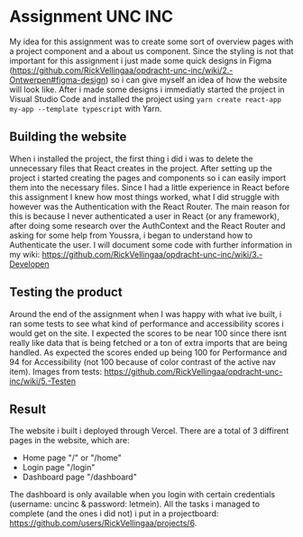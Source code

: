 # Assignment UNC INC

My idea for this assignment was to create some sort of overview pages with a project component and a about us component. Since the styling is not that important for this assignment i just made some quick designs in Figma (https://github.com/RickVellingaa/opdracht-unc-inc/wiki/2.-Ontwerpen#figma-design) so i can give myself an idea of how the website will look like. After i made some designs i immediatly started the project in Visual Studio Code and installed the project using `yarn create react-app my-app --template typescript` with Yarn. 

## Building the website

When i installed the project, the first thing i did i was to delete the unnecessary files that React creates in the project. After setting up the project i started creating the pages and components so i can easily import them into the necessary files. Since I had a little experience in React before this assignment I knew how most things worked, what I did struggle with however was the Authentication with the React Router. The main reason for this is because I never authenticated a user in React (or any framework), after doing some research over the AuthContext and the React Router and asking for some help from Youssra, i began to understand how to Authenticate the user. I will document some code with further information in my wiki: https://github.com/RickVellingaa/opdracht-unc-inc/wiki/3.-Developen

## Testing the product

Around the end of the assignment when I was happy with what ive built, i ran some tests to see what kind of performance and accessibility scores i would get on the site. I expected the scores to be near 100 since there isnt really like data that is being fetched or a ton of extra imports that are being handled. As expected the scores ended up being 100 for Performance and 94 for Accessibility (not 100 because of color contrast of the active nav item). Images from tests: https://github.com/RickVellingaa/opdracht-unc-inc/wiki/5.-Testen

## Result

The website i built i deployed through Vercel. There are a total of 3 diffirent pages in the website, which are:

* Home page "/" or "/home"
* Login page "/login"
* Dashboard page "/dashboard"

The dashboard is only available when you login with certain credentials (username: uncinc & password: letmein). All the tasks i managed to complete (and the ones i did not) i put in a projectboard: https://github.com/users/RickVellingaa/projects/6.
